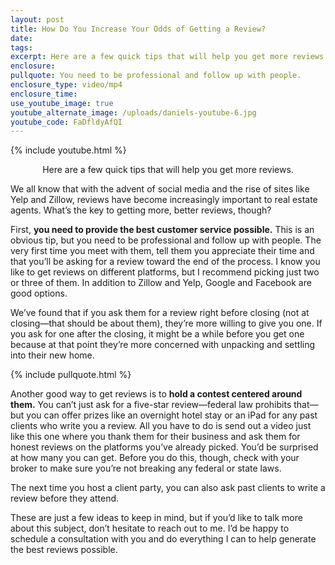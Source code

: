 ```yaml
---
layout: post
title: How Do You Increase Your Odds of Getting a Review?
date:
tags:
excerpt: Here are a few quick tips that will help you get more reviews.
enclosure:
pullquote: You need to be professional and follow up with people.
enclosure_type: video/mp4
enclosure_time:
use_youtube_image: true
youtube_alternate_image: /uploads/daniels-youtube-6.jpg
youtube_code: FaDfldyAfQI
---
```


{% include youtube.html %}<center>Here are a few quick tips that will help you get more reviews.</center>

We all know that with the advent of social media and the rise of sites like Yelp and Zillow, reviews have become increasingly important to real estate agents. What’s the key to getting more, better reviews, though?

First, **you need to provide the best customer service possible.** This is an obvious tip, but you need to be professional and follow up with people. The very first time you meet with them, tell them you appreciate their time and that you’ll be asking for a review toward the end of the process. I know you like to get reviews on different platforms, but I recommend picking just two or three of them. In addition to Zillow and Yelp, Google and Facebook are good options.&nbsp;

We’ve found that if you ask them for a review right before closing (not at closing—that should be about them), they’re more willing to give you one. If you ask for one after the closing, it might be a while before you get one because at that point they’re more concerned with unpacking and settling into their new home.&nbsp;

{% include pullquote.html %}

Another good way to get reviews is to **hold a contest centered around them.** You can’t just ask for a five-star review—federal law prohibits that—but you can offer prizes like an overnight hotel stay or an iPad for any past clients who write you a review. All you have to do is send out a video just like this one where you thank them for their business and ask them for honest reviews on the platforms you’ve already picked. You’d be surprised at how many you can get. Before you do this, though, check with your broker to make sure you’re not breaking any federal or state laws.&nbsp;

The next time you host a client party, you can also ask past clients to write a review before they attend.&nbsp;

These are just a few ideas to keep in mind, but if you’d like to talk more about this subject, don’t hesitate to reach out to me. I’d be happy to schedule a consultation with you and do everything I can to help generate the best reviews possible.&nbsp;